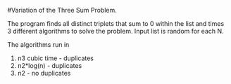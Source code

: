 #Variation of the Three Sum Problem. 

The program finds all distinct triplets that sum to 0 within the list and times 3 different algorithms to solve the problem. Input list is random for each N.

The algorithms run in

1. n3 cubic time - duplicates
2. n2*log(n) - duplicates
3. n2 - no duplicates
